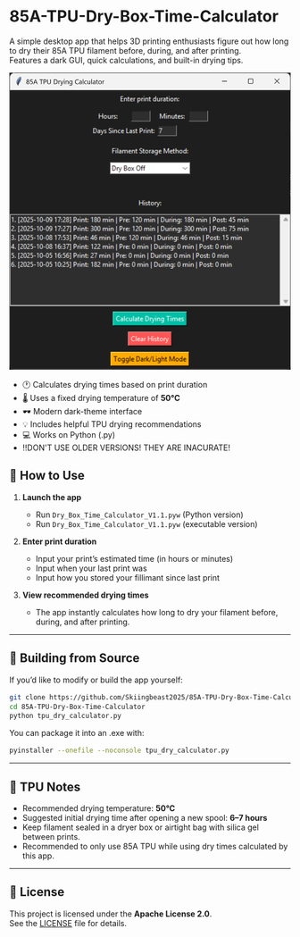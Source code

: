# 85A-TPU-Dry-Box-Time-Calculator

A simple desktop app that helps 3D printing enthusiasts figure out how long to dry their 85A TPU filament before, during, and after printing.  
Features a dark GUI, quick calculations, and built-in drying tips.

![Screenshot](assets/screenshots/Dry_Box_Time_Calculator_V1.1.png)

- 🕐 Calculates drying times based on print duration  
- 🌡️ Uses a fixed drying temperature of **50°C**  
- 🕶️ Modern dark-theme interface  
- 💡 Includes helpful TPU drying recommendations  
- 💻 Works on Python (.py)
- ‼️DON'T USE OLDER VERSIONS! THEY ARE INACURATE!

## 🚀 How to Use

1. **Launch the app**
   - Run `Dry_Box_Time_Calculator_V1.1.pyw` (Python version)
   - Run `Dry_Box_Time_Calculator_V1.1.pyw` (executable version)

2. **Enter print duration**
   - Input your print’s estimated time (in hours or minutes)
   - Input when your last print was
   - Input how you stored your fillimant since last print

3. **View recommended drying times**
   - The app instantly calculates how long to dry your filament before, during, and after printing.

---

## 💾 Building from Source

If you’d like to modify or build the app yourself:

```bash
git clone https://github.com/Skiingbeast2025/85A-TPU-Dry-Box-Time-Calculator.git
cd 85A-TPU-Dry-Box-Time-Calculator
python tpu_dry_calculator.py
```

You can package it into an .exe with:

```bash
pyinstaller --onefile --noconsole tpu_dry_calculator.py
```

---

## 🧠 TPU Notes

- Recommended drying temperature: **50°C**  
- Suggested initial drying time after opening a new spool: **6–7 hours**  
- Keep filament sealed in a dryer box or airtight bag with silica gel between prints.
- Recommended to only use 85A TPU while using dry times calculated by this app.

---

## 📝 License

This project is licensed under the **Apache License 2.0**.  
See the [LICENSE](LICENSE) file for details.
